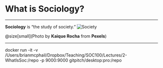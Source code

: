 # What is Sociology?

---
**Sociology** is “the study of society.”
![Society](https://github.com/bmcphail05/2-WhatIsSoc/society.jpg)

@size[small](Photo by **Kaique Rocha** from **Pexels**)



---





docker run -it -v /Users/brianmcphail/Dropbox/Teaching/SOC100/Lectures/2-WhatIsSoc:/repo -p 9000:9000 gitpitch/desktop:pro:/repo
